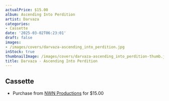 ```yaml
---
actualPrice: $15.00
album: Ascending Into Perdition
artist: Darvaza
categories:
- Cassette
date: '2025-03-02T06:23:01'
draft: false
images:
- /images/covers/darvaza-ascending_into_perdition.jpg
inStock: true
thumbnailImage: /images/covers/darvaza-ascending_into_perdition-thumb.jpg
title: Darvaza - Ascending Into Perdition
---
```


## Cassette
* Purchase from [NWN Productions](http://shop.nwnprod.com/index.php?route=product/product&path=73&product_id=28270&sort=pd.name&order=ASC) for $15.00
